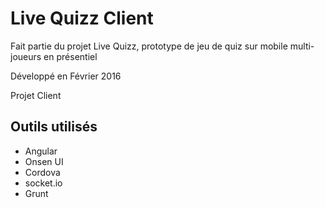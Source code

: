 # Live Quizz Client

Fait partie du projet Live Quizz, prototype de jeu de quiz sur mobile multi-joueurs en présentiel

Développé en Février 2016

Projet Client

## Outils utilisés
- Angular
- Onsen UI
- Cordova
- socket.io
- Grunt

